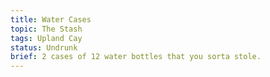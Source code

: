 ```yaml
---
title: Water Cases
topic: The Stash
tags: Upland Cay
status: Undrunk
brief: 2 cases of 12 water bottles that you sorta stole. 
---
```

